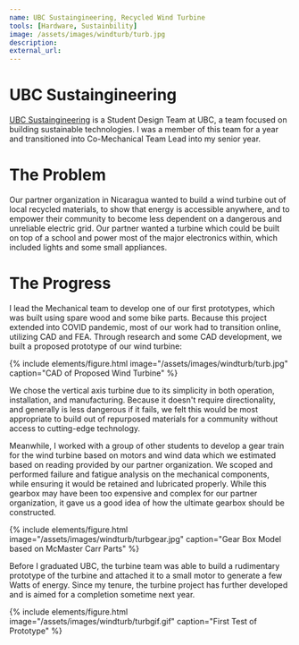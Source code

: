 ```yaml
---
name: UBC Sustaingineering, Recycled Wind Turbine
tools: [Hardware, Sustainbility]
image: /assets/images/windturb/turb.jpg
description: 
external_url:
---
```

# UBC Sustaingineering

[UBC Sustaingineering](https://www.sustaingineering.com/) is a Student Design Team at UBC, a team focused on building sustainable technologies. I was a member of this team for a year and transitioned into Co-Mechanical Team Lead into my senior year.

# The Problem
Our partner organization in Nicaragua wanted to build a wind turbine out of local recycled materials, to show that energy is accessible anywhere, and to empower their community to become less dependent on a dangerous and unreliable electric grid. Our partner wanted a turbine which could be built on top of a school and power most of the major electronics within, which included lights and some small appliances.

# The Progress

I lead the Mechanical team to develop one of our first prototypes, which was built using spare wood and some bike parts. Because this project extended into COVID pandemic, most of our work had to transition online, utilizing CAD and FEA. Through research and some CAD development, we built a proposed prototype of our wind turbine:

{% include elements/figure.html image="/assets/images/windturb/turb.jpg" caption="CAD of Proposed Wind Turbine" %}

We chose the vertical axis turbine due to its simplicity in both operation, installation, and manufacturing. Because it doesn't require directionality, and generally is less dangerous if it fails, we felt this would be most appropriate to build out of repurposed materials for a community without access to cutting-edge technology.

Meanwhile, I worked with a group of other students to develop a gear train for the wind turbine based on motors and wind data which we estimated based on reading provided by our partner organization. We scoped and performed failure and fatigue analysis on the mechanical components, while ensuring it would be retained and lubricated properly. While this gearbox may have been too expensive and complex for our partner organization, it gave us a good idea of how the ultimate gearbox should be constructed.

{% include elements/figure.html image="/assets/images/windturb/turbgear.jpg" caption="Gear Box Model based on McMaster Carr Parts" %}

Before I graduated UBC, the turbine team was able to build a rudimentary prototype of the turbine and attached it to a small motor to generate a few Watts of energy. Since my tenure, the turbine project has further developed and is aimed for a completion sometime next year.

{% include elements/figure.html image="/assets/images/windturb/turbgif.gif" caption="First Test of Prototype" %}
